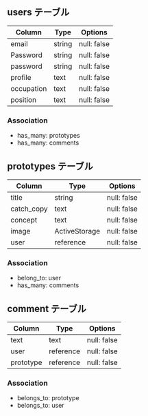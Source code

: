 ## users テーブル
| Column    | Type   | Options     |
| --------  | ------ | ----------- |
| email     | string | null: false |
| Password  | string | null: false |
| password  | string | null: false |
| profile   | text   | null: false |
| occupation| text   | null: false |
| position  | text   | null: false |

### Association
- has_many: prototypes
- has_many: comments

## prototypes テーブル
| Column    | Type          | Options     |
| --------  | ----------    | ----------- |
| title     | string        | null: false |
| catch_copy| text          | null: false |
| concept   | text          | null: false |
| image     | ActiveStorage | null: false |
| user      | reference     | null: false |

### Association
- belong_to: user
- has_many: comments

## comment テーブル
| Column    | Type      | Options     |
| --------  | --------  | ----------- |
| text      | text      | null: false |
| user      | reference | null: false |
| prototype | reference | null: false |

### Association
- belongs_to: prototype
- belongs_to: user